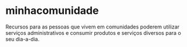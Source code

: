 # minhacomunidade
Recursos para as pessoas que vivem em comunidades poderem utilizar serviços administrativos e consumir produtos e serviços diversos para o seu dia-a-dia.
